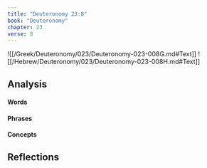 ```yaml
---
title: "Deuteronomy 23:8"
book: "Deuteronomy"
chapter: 23
verse: 8
---
```

![[/Greek/Deuteronomy/023/Deuteronomy-023-008G.md#Text]]
![[/Hebrew/Deuteronomy/023/Deuteronomy-023-008H.md#Text]]

## Analysis

#### Words

#### Phrases

#### Concepts

## Reflections
